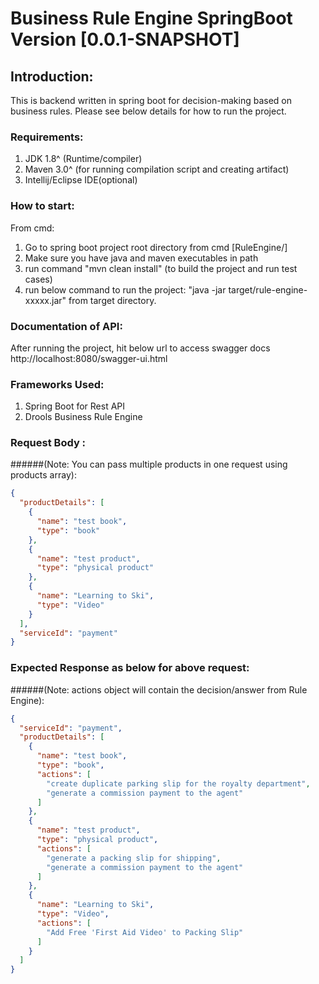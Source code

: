 # Business Rule Engine SpringBoot Version [0.0.1-SNAPSHOT]

## Introduction:

This is backend written in spring boot for decision-making based on business rules. 
Please see below details for how to run the project. 

### Requirements:
1. JDK 1.8^ (Runtime/compiler)
2. Maven 3.0^ (for running compilation script and creating artifact)
3. Intellij/Eclipse IDE(optional)


### How to start:
From cmd:
1. Go to spring boot project root directory from cmd [RuleEngine/]
2. Make sure you have java and maven executables in path
3. run command "mvn clean install" (to build the project and run test cases)
4. run below command to run the project:
   "java -jar target/rule-engine-xxxxx.jar" from target directory.


### Documentation of API:

After running the project, hit below url to access swagger docs
http://localhost:8080/swagger-ui.html


### Frameworks Used:
1. Spring Boot for Rest API
2. Drools Business Rule Engine


### Request Body :
######(Note: You can pass multiple products in one request using products array):
```json
{
  "productDetails": [
    {
      "name": "test book",
      "type": "book"
    },
    {
      "name": "test product",
      "type": "physical product"
    },
    {
      "name": "Learning to Ski",
      "type": "Video"
    }
  ],
  "serviceId": "payment"
}
```

### Expected Response as below for above request:
######(Note: actions object will contain the decision/answer from Rule Engine):
```json
{
  "serviceId": "payment",
  "productDetails": [
    {
      "name": "test book",
      "type": "book",
      "actions": [
        "create duplicate parking slip for the royalty department",
        "generate a commission payment to the agent"
      ]
    },
    {
      "name": "test product",
      "type": "physical product",
      "actions": [
        "generate a packing slip for shipping",
        "generate a commission payment to the agent"
      ]
    },
    {
      "name": "Learning to Ski",
      "type": "Video",
      "actions": [
        "Add Free 'First Aid Video' to Packing Slip"
      ]
    }
  ]
}
```
